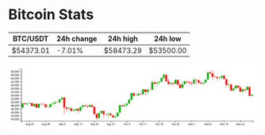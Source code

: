 # Bitcoin Stats

BTC/USDT|24h change|24h high|24h low|
|---|---|---|---|
|$54373.01|-7.01%|$58473.29|$53500.00|

<img src="./chart.svg">
